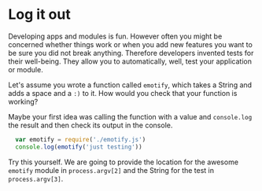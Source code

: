 # Log it out

Developing apps and modules is fun. However often you might be concerned whether
things work or when you add new features you want to be sure you did not break
anything. Therefore developers invented tests for their well-being. They allow 
you to automatically, well, test your application or module.

Let's assume you wrote a function called `emotify`, which takes a String and
adds a space and a `:)` to it. How would you check that your function is
working?

Maybe your first idea was calling the function with a value and `console.log`
the result and then check its output in the console.

```js
  var emotify = require('./emotify.js')
  console.log(emotify('just testing'))
```

Try this yourself. We are going to provide the location for the awesome
`emotify` module in `process.argv[2]` and the String for the test in
`process.argv[3]`.